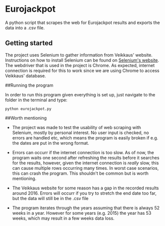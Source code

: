 # Eurojackpot

A python script that scrapes the web for Eurojackpot results and exports the data into a .csv file.

## Getting started

The project uses Selenium to gather information from Veikkaus' website. Instructions on how to install Selenium can be found on [Selenium's website](https://selenium-python.readthedocs.io/installation.html). The webdriver that is used in the project is Chrome. As expected, internet connection is required for this to work since we are using Chrome to access Veikkaus' database. 

##Running the program

In order to run this program given everything is set up, just navigate to the folder in the terminal and type:

``python eurojackpot.py``



##Worth mentioning

- The project was made to test the usability of web scraping with Selenium, mostly by personal interest. No user input is checked, no errors are handled etc, which means the program is easily broken if e.g. the dates are put in the wrong format. 

- Errors can occurr if the internet connectíon is too slow. As of now, the program waits one second after refreshing the results before it searches for the results, however, given the internet connection is *really* slow, this can cause multiple rows occurring many times. In worst case scenarios, this can crash the program. This shouldn't be common but is worth mentioning. 

- The Veikkaus website for some reason has a gap in the recorded results around 2016. Errors will occurr if you try to stretch the end date too far, but the data will still be in the .csv file

- The program iterates through the years assuming that there is always 52 weeks in a year. However for some years (e.g. 2015) the year has 53 weeks, which may result in a few weeks data loss. 

